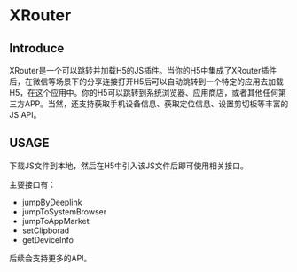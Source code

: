 # XRouter

## Introduce

XRouter是一个可以跳转并加载H5的JS插件。当你的H5中集成了XRouter插件后，在微信等场景下的分享连接打开H5后可以自动跳转到一个特定的应用去加载H5，在这个应用中。你的H5可以跳转到系统浏览器、应用商店，或者其他任何第三方APP。当然，还支持获取手机设备信息、获取定位信息、设置剪切板等丰富的JS API。

## USAGE

下载JS文件到本地，然后在H5中引入该JS文件后即可使用相关接口。

主要接口有：

- jumpByDeeplink
- jumpToSystemBrowser
- jumpToAppMarket
- setClipborad
- getDeviceInfo

后续会支持更多的API。


